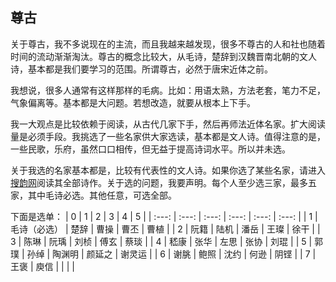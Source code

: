 ## 尊古

关于尊古，我不多说现在的主流，而且我越来越发现，很多不尊古的人和社也随着时间的流动渐渐淘汰。尊古的概念比较大，从毛诗，楚辞到汉魏晋南北朝的文人诗，基本都是我们要学习的范围。所谓尊古，必然于唐宋近体之前。

我想说，很多人通常有这样那样的毛病。比如：用语太熟，方法老套，笔力不足，气象偏离等。基本都是大问题。若想改造，就要从根本上下手。

我一大观点是比较依赖于阅读，从古代几家下手，然后再师法近体名家。扩大阅读量是必须手段。我挑选了一些名家供大家选读，基本都是文人诗。值得注意的是，一些民歌，乐府，虽然口口相传，但无益于提高诗词水平。所以并未选。

关于我选的名家基本都是，比较有代表性的文人诗。如果你选了某些名家，请进入[搜韵网](https://sou-yun.cn)阅读其全部诗作。关于选的问题，我要声明。每个人至少选三家，最多五家，其中毛诗必选。其他任意，可选全部。

下面是选单：
| 0 | 1 | 2 | 3 | 4 | 5 |
| :---: | :---: | :---: | :---: | :---: | :---: |
| 1 | 毛诗（必选） | 楚辞 | 曹操 | 曹丕 | 曹植 |
| 2 | 阮籍 | 陆机 | 潘岳 | 王璨 | 徐干 |
| 3 | 陈琳 | 阮瑀 | 刘桢 | 傅玄 | 蔡琰 |
| 4 | 嵇康 | 张华 | 左思 | 张协 | 刘琨 |
| 5 | 郭璞 | 孙绰 | 陶渊明 | 颜延之 | 谢灵运 |
| 6 | 谢脁 | 鲍照 | 沈约 | 何逊 | 阴铿 |
| 7 | 王褒 | 庾信 |  |  |  |
